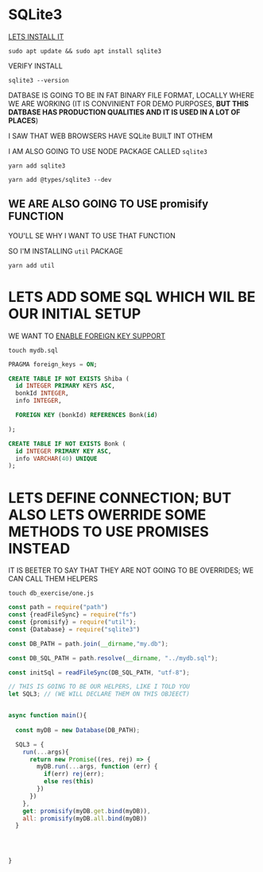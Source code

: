 # SQLite3

[LETS INSTALL IT](https://www.digitalocean.com/community/tutorials/how-to-install-and-use-sqlite-on-ubuntu-20-04)

```
sudo apt update && sudo apt install sqlite3
```

VERIFY INSTALL

```
sqlite3 --version
```

DATBASE IS GOING TO BE IN FAT BINARY FILE FORMAT, LOCALLY WHERE WE ARE WORKING (IT IS CONVINIENT FOR DEMO PURPOSES, **BUT THIS DATBASE HAS PRODUCTION QUALITIES AND IT IS USED IN A LOT OF PLACES**)

I SAW THAT WEB BROWSERS HAVE SQLite BUILT INT OTHEM

I AM ALSO GOING TO USE NODE PACKAGE CALLED `sqlite3`

```
yarn add sqlite3
```

```
yarn add @types/sqlite3 --dev
```

## WE ARE ALSO GOING TO USE promisify FUNCTION

YOU'LL SE WHY I WANT TO USE THAT FUNCTION

SO I'M INSTALLING `util` PACKAGE

```
yarn add util
```

# LETS ADD SOME SQL WHICH WIL BE OUR INITIAL SETUP

WE WANT TO [ENABLE FOREIGN KEY SUPPORT](https://www.sqlite.org/foreignkeys.html#fk_enable)

```
touch mydb.sql
```

```sql
PRAGMA foreign_keys = ON;

CREATE TABLE IF NOT EXISTS Shiba (
  id INTEGER PRIMARY KEYS ASC,
  bonkId INTEGER,
  info INTEGER,

  FOREIGN KEY (bonkId) REFERENCES Bonk(id)

);

CREATE TABLE IF NOT EXISTS Bonk (
  id INTEGER PRIMARY KEY ASC,
  info VARCHAR(40) UNIQUE
);
```

# LETS DEFINE CONNECTION; BUT ALSO LETS OWERRIDE SOME METHODS TO USE PROMISES INSTEAD

IT IS BEETER TO SAY THAT THEY ARE NOT GOING TO BE OVERRIDES; WE CAN CALL THEM HELPERS

```
touch db_exercise/one.js
```

```js
const path = require("path")
const {readFileSync} = require("fs")
const {promisify} = require("util");
const {Database} = require("sqlite3")

const DB_PATH = path.join(__dirname,"my.db");

const DB_SQL_PATH = path.resolve(__dirname, "../mydb.sql");

const initSql = readFileSync(DB_SQL_PATH, "utf-8");

// THIS IS GOING TO BE OUR HELPERS, LIKE I TOLD YOU
let SQL3; // (WE WILL DECLARE THEM ON THIS OBJEECT)


async function main(){
  
  const myDB = new Database(DB_PATH);

  SQL3 = {
    run(...args){
      return new Promise((res, rej) => {
        myDB.run(...args, function (err) {
          if(err) rej(err);
          else res(this)
        })
      })
    },
    get: promisify(myDB.get.bind(myDB)),
    all: promisify(myDB.all.bind(myDB))
  }




}





```


